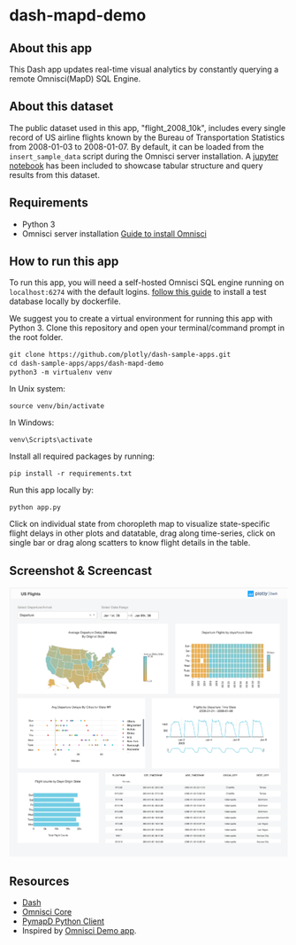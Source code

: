 # dash-mapd-demo

## About this app

This Dash app updates real-time visual analytics by constantly querying a remote Omnisci(MapD) SQL Engine. 

## About this dataset

The public dataset used in this app, "flight_2008_10k", includes every single record of US airline flights known by the Bureau of Transportation Statistics from 2008-01-03 to 2008-01-07. By default, it can be loaded from the `insert_sample_data` script during the Omnisci server installation. A [jupyter notebook](https://github.com/plotly/dash-mapD-demo/blob/dev/flights_data_clean.ipynb) has been included to showcase tabular structure and query results from this dataset.

## Requirements

* Python 3
* Omnisci server installation [Guide to install Omnisci](https://www.omnisci.com/docs/latest/4_docker.html) 

## How to run this app

To run this app, you will need a self-hosted Omnisci SQL engine running on `localhost:6274` with the default logins. [follow this guide](https://github.com/plotly/dash-mapD-demo/blob/dev/docker/README.md) to install a test database locally by dockerfile.

We suggest you to create a virtual environment for running this app with Python 3. Clone this repository 
and open your terminal/command prompt in the root folder.

```
git clone https://github.com/plotly/dash-sample-apps.git
cd dash-sample-apps/apps/dash-mapd-demo
python3 -m virtualenv venv

```
In Unix system:
```
source venv/bin/activate

```
In Windows: 

```
venv\Scripts\activate
```

Install all required packages by running:
```
pip install -r requirements.txt
```

Run this app locally by:
```
python app.py
```

Click on individual state from choropleth map to visualize state-specific flight delays in other plots and datatable, drag along time-series, click on 
single bar or drag along scatters to know flight details in the table. 

## Screenshot & Screencast

![Screenshot1](img/screenshot.png)


## Resources

* [Dash](https://dash.plot.ly/)
* [Omnisci Core](https://www.omnisci.com/platform/core)
* [PymapD Python Client](https://pymapd.readthedocs.io/en/latest/)
* Inspired by [Omnisci Demo app](https://www.omnisci.com/demos/flights/#/dashboard/4?_k=ks7460).
